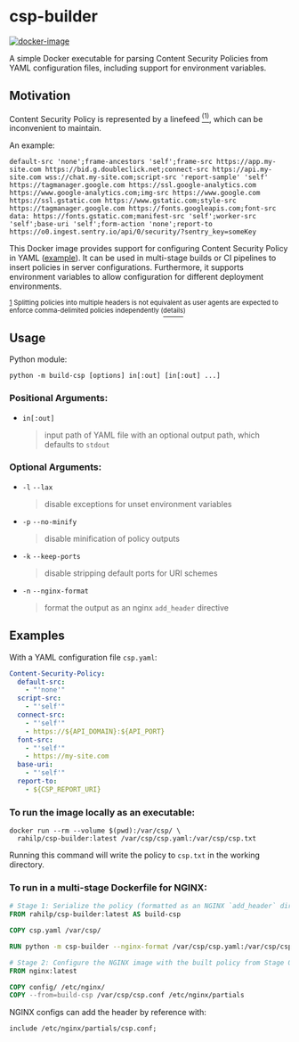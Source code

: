 # csp-builder

[![docker-image][docker-image-badge]][docker-image]

A simple Docker executable for parsing Content Security Policies from YAML configuration files, including support 
for environment variables.

## Motivation

Content Security Policy is represented by a linefeed <a href='#fn-1'><sup id='fnr-1'>(1)</sup></a>, which 
can be inconvenient to maintain.

An example:

```
default-src 'none';frame-ancestors 'self';frame-src https://app.my-site.com https://bid.g.doubleclick.net;connect-src https://api.my-site.com wss://chat.my-site.com;script-src 'report-sample' 'self' https://tagmanager.google.com https://ssl.google-analytics.com https://www.google-analytics.com;img-src https://www.google.com https://ssl.gstatic.com https://www.gstatic.com;style-src https://tagmanager.google.com https://fonts.googleapis.com;font-src data: https://fonts.gstatic.com;manifest-src 'self';worker-src 'self';base-uri 'self';form-action 'none';report-to https://o0.ingest.sentry.io/api/0/security/?sentry_key=someKey
```

This Docker image provides support for configuring Content Security Policy in YAML ([example](#examples)). It can be 
used in multi-stage builds or CI pipelines to insert policies in server configurations. Furthermore, it
supports environment variables to allow configuration for different deployment environments.

<sup id='fn-1'>[1](#fnr-1) Splitting policies into multiple headers is not equivalent as user agents are expected to 
enforce comma-delimited policies independently (</sup><a href='https://www.w3.org/TR/CSP3/#multiple-policies'><sup>details</sup></a><sup>)</sup>

## Usage

Python module:

```shell
python -m build-csp [options] in[:out] [in[:out] ...]
```

### Positional Arguments:

- `in[:out]`

  > input path of YAML file with an optional output path, which defaults to `stdout`

### Optional Arguments:

- `-l` `--lax`

  > disable exceptions for unset environment variables

- `-p` `--no-minify`

  > disable minification of policy outputs

- `-k` `--keep-ports`

  > disable stripping default ports for URI schemes

- `-n` `--nginx-format`
  > format the output as an nginx `add_header` directive


## Examples
With a YAML configuration file `csp.yaml`:
```yaml
Content-Security-Policy:
  default-src: 
    - "'none'"
  script-src:
    - "'self'"
  connect-src:
    - "'self'"
    - https://${API_DOMAIN}:${API_PORT}
  font-src:
    - "'self'"
    - https://my-site.com
  base-uri:
    - "'self'"
  report-to:
    - ${CSP_REPORT_URI}
```

### To run the image locally as an executable:

```shell
docker run --rm --volume $(pwd):/var/csp/ \
  rahilp/csp-builder:latest /var/csp/csp.yaml:/var/csp/csp.txt
```

Running this command will write the policy to `csp.txt` in the working directory.


### To run in a multi-stage Dockerfile for NGINX:

```dockerfile
# Stage 1: Serialize the policy (formatted as an NGINX `add_header` directive)
FROM rahilp/csp-builder:latest AS build-csp

COPY csp.yaml /var/csp/

RUN python -m csp-builder --nginx-format /var/csp/csp.yaml:/var/csp/csp.conf

# Stage 2: Configure the NGINX image with the built policy from Stage 0
FROM nginx:latest

COPY config/ /etc/nginx/
COPY --from=build-csp /var/csp/csp.conf /etc/nginx/partials
```

NGINX configs can add the header by reference with:

```nginx
include /etc/nginx/partials/csp.conf;
```

[docker-image-badge]: https://img.shields.io/docker/v/rahilp/csp-builder?label=docker

[docker-image]: https://hub.docker.com/r/rahilp/csp-builder/tags

